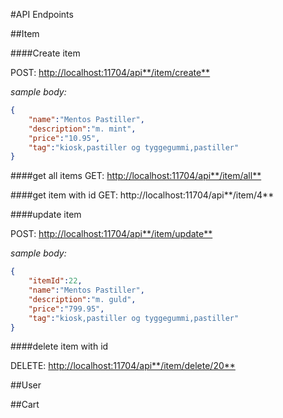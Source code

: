 #API Endpoints

##Item

####Create item

POST: [http://localhost:11704/api**/item/create**](http://localhost:11704/api/item/create)

*sample body:* <br>
```json
{
    "name":"Mentos Pastiller",
    "description":"m. mint",
    "price":"10.95",
    "tag":"kiosk,pastiller og tyggegummi,pastiller"
}
```

####get all items 
GET: [http://localhost:11704/api**/item/all**](http://localhost:11704/api/item/all)

####get item with id
GET: http://localhost:11704/api**/item/4**

####update item 

POST: [http://localhost:11704/api**/item/update**](http://localhost:11704/api/item/update)

*sample body:* <br>
```json
{
    "itemId":22,
    "name":"Mentos Pastiller",
    "description":"m. guld",
    "price":"799.95",
    "tag":"kiosk,pastiller og tyggegummi,pastiller"
}
```

####delete item with id

DELETE: [http://localhost:11704/api**/item/delete/20**](http://localhost:11704/api/item/delete/20)

##User

##Cart